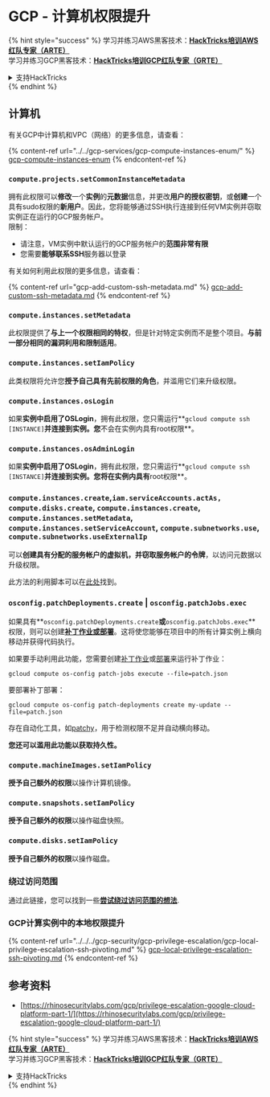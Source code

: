 # GCP - 计算机权限提升

{% hint style="success" %}
学习并练习AWS黑客技术：<img src="/.gitbook/assets/image.png" alt="" data-size="line">[**HackTricks培训AWS红队专家（ARTE）**](https://training.hacktricks.xyz/courses/arte)<img src="/.gitbook/assets/image.png" alt="" data-size="line">\
学习并练习GCP黑客技术：<img src="/.gitbook/assets/image (2).png" alt="" data-size="line">[**HackTricks培训GCP红队专家（GRTE）**<img src="/.gitbook/assets/image (2).png" alt="" data-size="line">](https://training.hacktricks.xyz/courses/grte)

<details>

<summary>支持HackTricks</summary>

* 查看[**订阅计划**](https://github.com/sponsors/carlospolop)!
* **加入** 💬 [**Discord群**](https://discord.gg/hRep4RUj7f) 或 [**电报群**](https://t.me/peass) 或 **关注**我们的**Twitter** 🐦 [**@hacktricks\_live**](https://twitter.com/hacktricks\_live)**.**
* 通过向[**HackTricks**](https://github.com/carlospolop/hacktricks)和[**HackTricks Cloud**](https://github.com/carlospolop/hacktricks-cloud) github仓库提交PR来分享黑客技巧。

</details>
{% endhint %}

## 计算机

有关GCP中计算机和VPC（网络）的更多信息，请查看：

{% content-ref url="../../gcp-services/gcp-compute-instances-enum/" %}
[gcp-compute-instances-enum](../../gcp-services/gcp-compute-instances-enum/)
{% endcontent-ref %}

### `compute.projects.setCommonInstanceMetadata`

拥有此权限可以**修改**一个**实例**的**元数据**信息，并更改**用户的授权密钥**，或**创建**一个具有sudo权限的**新用户**。因此，您将能够通过SSH执行连接到任何VM实例并窃取实例正在运行的GCP服务帐户。\
限制：

* 请注意，VM实例中默认运行的GCP服务帐户的**范围非常有限**
* 您需要**能够联系SSH**服务器以登录

有关如何利用此权限的更多信息，请查看：

{% content-ref url="gcp-add-custom-ssh-metadata.md" %}
[gcp-add-custom-ssh-metadata.md](gcp-add-custom-ssh-metadata.md)
{% endcontent-ref %}

### `compute.instances.setMetadata`

此权限提供了**与上一个权限相同的特权**，但是针对特定实例而不是整个项目。**与前一部分相同的漏洞利用和限制适用**。

### `compute.instances.setIamPolicy`

此类权限将允许您**授予自己具有先前权限的角色**，并滥用它们来升级权限。

### **`compute.instances.osLogin`**

如果**实例中启用了OSLogin**，拥有此权限，您只需运行**`gcloud compute ssh [INSTANCE]`**并连接到实例。您**不会在实例内具有root权限**。

### **`compute.instances.osAdminLogin`**

如果**实例中启用了OSLogin**，拥有此权限，您只需运行**`gcloud compute ssh [INSTANCE]`**并连接到实例。您将在实例内具有**root权限**。

### `compute.instances.create`,`iam.serviceAccounts.actAs, compute.disks.create`, `compute.instances.create`, `compute.instances.setMetadata`, `compute.instances.setServiceAccount`, `compute.subnetworks.use`, `compute.subnetworks.useExternalIp`

可以**创建具有分配的服务帐户的虚拟机，并窃取服务帐户的令牌**，以访问元数据以升级权限。

此方法的利用脚本可以在[此处](https://github.com/RhinoSecurityLabs/GCP-IAM-Privilege-Escalation/blob/master/ExploitScripts/compute.instances.create.py)找到。

### `osconfig.patchDeployments.create` | `osconfig.patchJobs.exec`

如果具有**`osconfig.patchDeployments.create`**或**`osconfig.patchJobs.exec`**权限，则可以创建[**补丁作业或部署**](https://blog.raphael.karger.is/articles/2022-08/GCP-OS-Patching)。这将使您能够在项目中的所有计算实例上横向移动并获得代码执行。

如果要手动利用此功能，您需要创建[补丁作业](https://github.com/rek7/patchy/blob/main/pkg/engine/patches/patch\_job.json)或[部署](https://github.com/rek7/patchy/blob/main/pkg/engine/patches/patch\_deployment.json)来运行补丁作业：

`gcloud compute os-config patch-jobs execute --file=patch.json`

要部署补丁部署：

`gcloud compute os-config patch-deployments create my-update --file=patch.json`

存在自动化工具，如[patchy](https://github.com/rek7/patchy)，用于检测权限不足并自动横向移动。

**您还可以滥用此功能以获取持久性。**

### `compute.machineImages.setIamPolicy`

**授予自己额外的权限**以操作计算机镜像。

### `compute.snapshots.setIamPolicy`

**授予自己额外的权限**以操作磁盘快照。

### `compute.disks.setIamPolicy`

**授予自己额外的权限**以操作磁盘。

### 绕过访问范围

通过此链接，您可以找到一些[**尝试绕过访问范围的想法**](../../../gcp-security/gcp-privilege-escalation/).

### GCP计算实例中的本地权限提升

{% content-ref url="../../../gcp-security/gcp-privilege-escalation/gcp-local-privilege-escalation-ssh-pivoting.md" %}
[gcp-local-privilege-escalation-ssh-pivoting.md](../../../gcp-security/gcp-privilege-escalation/gcp-local-privilege-escalation-ssh-pivoting.md)
{% endcontent-ref %}

## 参考资料

* [https://rhinosecuritylabs.com/gcp/privilege-escalation-google-cloud-platform-part-1/](https://rhinosecuritylabs.com/gcp/privilege-escalation-google-cloud-platform-part-1/)

{% hint style="success" %}
学习并练习AWS黑客技术：<img src="/.gitbook/assets/image.png" alt="" data-size="line">[**HackTricks培训AWS红队专家（ARTE）**](https://training.hacktricks.xyz/courses/arte)<img src="/.gitbook/assets/image.png" alt="" data-size="line">\
学习并练习GCP黑客技术：<img src="/.gitbook/assets/image (2).png" alt="" data-size="line">[**HackTricks培训GCP红队专家（GRTE）**<img src="/.gitbook/assets/image (2).png" alt="" data-size="line">](https://training.hacktricks.xyz/courses/grte)

<details>

<summary>支持HackTricks</summary>

* 查看[**订阅计划**](https://github.com/sponsors/carlospolop)!
* **加入** 💬 [**Discord群**](https://discord.gg/hRep4RUj7f) 或 [**电报群**](https://t.me/peass) 或 **关注**我们的**Twitter** 🐦 [**@hacktricks\_live**](https://twitter.com/hacktricks\_live)**.**
* 通过向[**HackTricks**](https://github.com/carlospolop/hacktricks)和[**HackTricks Cloud**](https://github.com/carlospolop/hacktricks-cloud) github仓库提交PR来分享黑客技巧。

</details>
{% endhint %}
